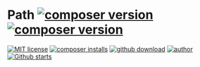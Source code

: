 # Path [![composer version](https://img.shields.io/github/v/tag/javercel/path?style=flat-square&logo=Github&label=github)](https://packagist.org/packages/shahzadamodassir/path) [![composer version](https://img.shields.io/github/v/release/javercel/path?style=flat-square&logo=Github)](https://packagist.org/packages/shahzadamodassir/path)

[![MIT license](https://img.shields.io/github/license/javercel/path?style=flat-square&color=blue)](https://github.com/javercel/path/blob/main/LICENSE)
[![composer installs](https://img.shields.io/packagist/dm/shahzadamodassir/path?style=flat-square&logo=packagist&logoColor=white&color=blue)](https://packagist.org/packages/shahzadamodassir/path/stats)
[![github download](https://img.shields.io/github/downloads/javercel/path/total?style=flat-square&logo=github&color=blue)]()
[![author](https://img.shields.io/badge/Author-Shahzada%20Modassir-%2344cc11?style=flat-square&color=blue)](https://github.com/shahzadamodassir)
[![Github starts](https://img.shields.io/github/stars/javercel/path?style=flat-square)](https://github.com/javercel/path/stargazers)
